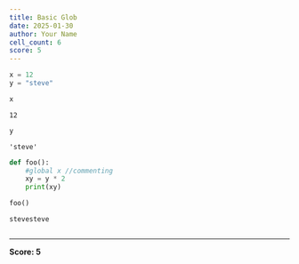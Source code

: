 ```yaml
---
title: Basic Glob
date: 2025-01-30
author: Your Name
cell_count: 6
score: 5
---
```


```python
x = 12
y = "steve"

```


```python
x
```




    12




```python
y
```




    'steve'




```python
def foo():
    #global x //commenting 
    xy = y * 2
    print(xy)
```


```python
foo()
```

    stevesteve



```python

```


---
**Score: 5**
